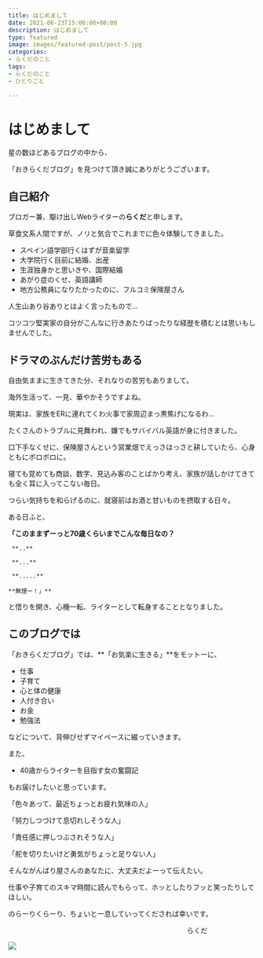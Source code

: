 ```yaml
---
title: はじめまして
date: 2021-06-23T15:00:00+00:00
description: はじめまして
type: featured
image: images/featured-post/post-5.jpg
categories:
- らくだのこと
tags:
- らくだのこと
- ひとりごと

---
```

# はじめまして

星の数ほどあるブログの中から、

「おきらくだブログ」を見つけて頂き誠にありがとうございます。

## 自己紹介

ブロガー兼、駆け出しWebライターの**らくだ**と申します。

草食文系人間ですが、ノリと気合でこれまでに色々体験してきました。

* スペイン語学部行くはずが音楽留学
* 大学院行く目前に結婚、出産
* 生涯独身かと思いきや、国際結婚
* あがり症のくせ、英語講師
* 地方公務員になりたかったのに、フルコミ保険屋さん

人生山あり谷ありとはよく言ったもので…

コツコツ堅実家の自分がこんなに行きあたりばったりな経歴を積むとは思いもしませんでした。

## ドラマのぶんだけ苦労もある

自由気ままに生きてきた分、それなりの苦労もありまして。

海外生活って、一見、華やかそうですよね。

現実は、家族をERに連れてくわ火事で家周辺まっ黒焦げになるわ…

たくさんのトラブルに見舞われ、嫌でもサバイバル英語が身に付きました。

口下手なくせに、保険屋さんという営業畑でえっさほっさと耕していたら、心身ともにボロボロに。

寝ても覚めても商談、数字、見込み客のことばかり考え、家族が話しかけてきても全く耳に入ってこない毎日。

つらい気持ちを和らげるのに、就寝前はお酒と甘いものを摂取する日々。

ある日ふと、

**「このままずーっと70歳くらいまでこんな毎日なの？**

     **..**

     **...**

     **.....**

    **無理ー！」**

と悟りを開き、心機一転、ライターとして転身することとなりました。

## このブログでは

「おきらくだブログ」では、**「お気楽に生きる」**をモットーに、

* 仕事
* 子育て
* 心と体の健康
* 人付き合い
* お金
* 勉強法

などについて、背伸びせずマイペースに綴っていきます。

また、

* 40歳からライターを目指す女の奮闘記

もお届けしたいと思っています。

「色々あって、最近ちょっとお疲れ気味の人」

「努力しつづけて息切れしそうな人」

「責任感に押しつぶされそうな人」

「舵を切りたいけど勇気がちょっと足りない人」

そんながんばり屋さんのあなたに、大丈夫だよーって伝えたい。

仕事や子育てのスキマ時間に読んでもらって、ホッとしたりフッと笑ったりしてほしい。

のらーりくらーり、ちょいと一息していってくだされば幸いです。

　　　　　　　　　　　　　　　　　　　　　　　　　　らくだ

![](../images/post-img.jpg)